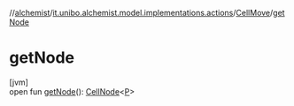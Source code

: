 //[alchemist](../../../index.md)/[it.unibo.alchemist.model.implementations.actions](../index.md)/[CellMove](index.md)/[getNode](get-node.md)

# getNode

[jvm]\
open fun [getNode](get-node.md)(): [CellNode](../../it.unibo.alchemist.model.interfaces/-cell-node/index.md)<[P](../../it.unibo.alchemist.model.implementations.environments/-abstract2-d-environment/index.md)>
